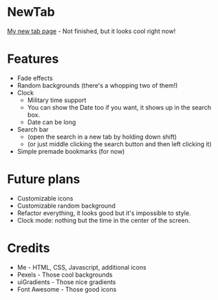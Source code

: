 # NewTab
[My new tab page](https://thev360.github.io/NewTab) - Not finished, but it looks cool right now!

# Features
* Fade effects
* Random backgrounds (there's a whopping two of them!)
* Clock
	* Military time support
	* You can show the Date too if you want, it shows up in the search box.
	* Date can be long
* Search bar
	* (open the search in a new tab by holding down shift)
	* (or just middle clicking the search button and then left clicking it)
* Simple premade bookmarks (for now)

# Future plans
* Customizable icons
* Customizable random background
* Refactor everything, it looks good but it's impossible to style.
* Clock mode: nothing but the time in the center of the screen.

# Credits
* Me - HTML, CSS, Javascript, additional icons
* Pexels - Those cool backgrounds
* uiGradients - Those nice gradients
* Font Awesome - Those good icons
